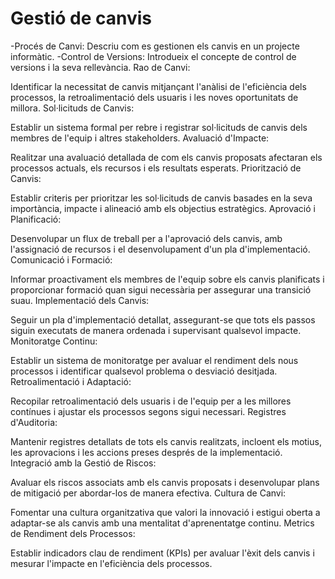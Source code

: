 # Gestió de canvis
-Procés de Canvi: Descriu com es gestionen els canvis en un projecte informàtic.
-Control de Versions: Introdueix el concepte de control de versions i la seva rellevància.
Rao de Canvi:

Identificar la necessitat de canvis mitjançant l'anàlisi de l'eficiència dels processos, la retroalimentació dels usuaris i les noves oportunitats de millora.
Sol·licituds de Canvis:

Establir un sistema formal per rebre i registrar sol·licituds de canvis dels membres de l'equip i altres stakeholders.
Avaluació d'Impacte:

Realitzar una avaluació detallada de com els canvis proposats afectaran els processos actuals, els recursos i els resultats esperats.
Priorització de Canvis:

Establir criteris per prioritzar les sol·licituds de canvis basades en la seva importància, impacte i alineació amb els objectius estratègics.
Aprovació i Planificació:

Desenvolupar un flux de treball per a l'aprovació dels canvis, amb l'assignació de recursos i el desenvolupament d'un pla d'implementació.
Comunicació i Formació:

Informar proactivament els membres de l'equip sobre els canvis planificats i proporcionar formació quan sigui necessària per assegurar una transició suau.
Implementació dels Canvis:

Seguir un pla d'implementació detallat, assegurant-se que tots els passos siguin executats de manera ordenada i supervisant qualsevol impacte.
Monitoratge Continu:

Establir un sistema de monitoratge per avaluar el rendiment dels nous processos i identificar qualsevol problema o desviació desitjada.
Retroalimentació i Adaptació:

Recopilar retroalimentació dels usuaris i de l'equip per a les millores contínues i ajustar els processos segons sigui necessari.
Registres d'Auditoria:

Mantenir registres detallats de tots els canvis realitzats, incloent els motius, les aprovacions i les accions preses després de la implementació.
Integració amb la Gestió de Riscos:

Avaluar els riscos associats amb els canvis proposats i desenvolupar plans de mitigació per abordar-los de manera efectiva.
Cultura de Canvi:

Fomentar una cultura organitzativa que valori la innovació i estigui oberta a adaptar-se als canvis amb una mentalitat d'aprenentatge continu.
Metrics de Rendiment dels Processos:

Establir indicadors clau de rendiment (KPIs) per avaluar l'èxit dels canvis i mesurar l'impacte en l'eficiència dels processos.